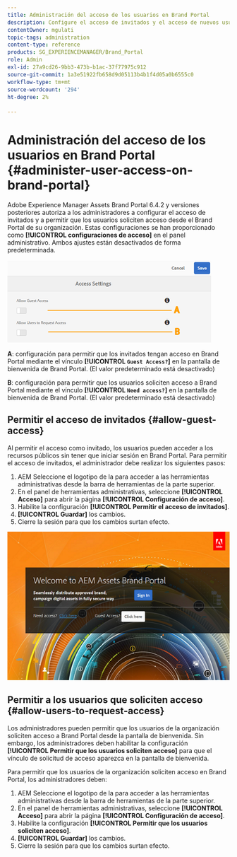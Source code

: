 ```yaml
---
title: Administración del acceso de los usuarios en Brand Portal
description: Configure el acceso de invitados y el acceso de nuevos usuarios en Brand Portal.
contentOwner: mgulati
topic-tags: administration
content-type: reference
products: SG_EXPERIENCEMANAGER/Brand_Portal
role: Admin
exl-id: 27a9cd26-9bb3-473b-b1ac-37f77975c912
source-git-commit: 1a3e51922fb658d9d05113b4b1f4d05a0b6555c0
workflow-type: tm+mt
source-wordcount: '294'
ht-degree: 2%

---
```


# Administración del acceso de los usuarios en Brand Portal {#administer-user-access-on-brand-portal}

Adobe Experience Manager Assets Brand Portal 6.4.2 y versiones posteriores autoriza a los administradores a configurar el acceso de invitados y a permitir que los usuarios soliciten acceso desde el Brand Portal de su organización. Estas configuraciones se han proporcionado como **[!UICONTROL configuraciones de acceso]** en el panel administrativo. Ambos ajustes están desactivados de forma predeterminada.

![](assets/access-configs.png)

**A**: configuración para permitir que los invitados tengan acceso en Brand Portal mediante el vínculo **[!UICONTROL `Guest Access?`]** en la pantalla de bienvenida de Brand Portal. (El valor predeterminado está desactivado)

**B**: configuración para permitir que los usuarios soliciten acceso a Brand Portal mediante el vínculo **[!UICONTROL `Need access?`]** en la pantalla de bienvenida de Brand Portal. (El valor predeterminado está desactivado)

## Permitir el acceso de invitados {#allow-guest-access}

Al permitir el acceso como invitado, los usuarios pueden acceder a los recursos públicos sin tener que iniciar sesión en Brand Portal.
Para permitir el acceso de invitados, el administrador debe realizar los siguientes pasos:

1. AEM Seleccione el logotipo de la para acceder a las herramientas administrativas desde la barra de herramientas de la parte superior.
1. En el panel de herramientas administrativas, seleccione **[!UICONTROL Acceso]** para abrir la página **[!UICONTROL Configuración de acceso]**.
1. Habilite la configuración **[!UICONTROL Permitir el acceso de invitados]**.
1. **[!UICONTROL Guardar]** los cambios.
1. Cierre la sesión para que los cambios surtan efecto.

![](assets/bp-welcome-screen.png)

## Permitir a los usuarios que soliciten acceso {#allow-users-to-request-access}

Los administradores pueden permitir que los usuarios de la organización soliciten acceso a Brand Portal desde la pantalla de bienvenida. Sin embargo, los administradores deben habilitar la configuración **[!UICONTROL Permitir que los usuarios soliciten acceso]** para que el vínculo de solicitud de acceso aparezca en la pantalla de bienvenida.

Para permitir que los usuarios de la organización soliciten acceso en Brand Portal, los administradores deben:

1. AEM Seleccione el logotipo de la para acceder a las herramientas administrativas desde la barra de herramientas de la parte superior.
1. En el panel de herramientas administrativas, seleccione **[!UICONTROL Acceso]** para abrir la página **[!UICONTROL Configuración de acceso]**.
1. Habilite la configuración **[!UICONTROL Permitir que los usuarios soliciten acceso]**.
1. **[!UICONTROL Guardar]** los cambios.
1. Cierre la sesión para que los cambios surtan efecto.
